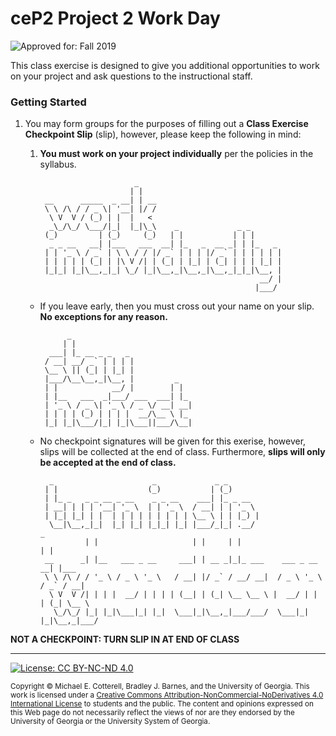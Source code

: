 # ceP2 Project 2 Work Day

![Approved for: Fall 2019](https://img.shields.io/badge/Approved%20for-Fall%202019-brightgreen)

This class exercise is designed to give you additional opportunities to work
on your project and ask questions to the instructional staff.

### Getting Started

1. You may form groups for the purposes of filling out a **Class Exercise Checkpoint Slip** (slip),
   however, please keep the following in mind:
   
   1. **You must work on your project individually** per the policies in the syllabus. 
   
      ```
                           _                                
                          | |                               
       __      _____  _ __| | __                            
       \ \ /\ / / _ \| '__| |/ /                            
        \ V  V / (_) | |  |   <                             
        _\_/\_/ \___/|_|  |_|\_\    _             _ _       
       (_)         | (_)     (_)   | |           | | |      
        _ _ __   __| |___   ___  __| |_   _  __ _| | |_   _ 
       | | '_ \ / _` | \ \ / / |/ _` | | | |/ _` | | | | | |
       | | | | | (_| | |\ V /| | (_| | |_| | (_| | | | |_| |
       |_|_| |_|\__,_|_| \_/ |_|\__,_|\__,_|\__,_|_|_|\__, |
                                                       __/ |
                                                      |___/ 
      ```
   
   * If you leave early, then you must cross out your name on your slip. 
     **No exceptions for any reason.**
     
     ```
           _                           
          | |                          
       ___| |_ __ _ _   _              
      / __| __/ _` | | | |             
      \__ \ || (_| | |_| |             
      |___/\__\__,_|\__, |         _   
      | |            __/ |        | |  
      | |__   ___  _|___/ ___  ___| |_ 
      | '_ \ / _ \| '_ \ / _ \/ __| __|
      | | | | (_) | | | |  __/\__ \ |_ 
      |_| |_|\___/|_| |_|\___||___/\__|                                                               
     ```
   
   * No checkpoint signatures will be given for this exerise, however, slips will be collected
     at the end of class. Furthermore, **slips will only be accepted at the end of class.**
     
     ```
       _                      _             _ _                                
      | |                    (_)           | (_)                               
      | |_ _   _ _ __ _ __    _ _ __    ___| |_ _ __                           
      | __| | | | '__| '_ \  | | '_ \  / __| | | '_ \                          
      | |_| |_| | |  | | | | | | | | | \__ \ | | |_) |                         
       \__|\__,_|_|  |_| |_| |_|_| |_| |___/_|_| .__/                    _     
               | |                     | |     | |                      | |    
      __      _| |__   ___ _ __     ___| | __ _|_|_ ___    ___ _ __   __| |___ 
      \ \ /\ / / '_ \ / _ \ '_ \   / __| |/ _` / __/ __|  / _ \ '_ \ / _` / __|
       \ V  V /| | | |  __/ | | | | (__| | (_| \__ \__ \ |  __/ | | | (_| \__ \
        \_/\_/ |_| |_|\___|_| |_|  \___|_|\__,_|___/___/  \___|_| |_|\__,_|___/                                                                               
     ```
      
**NOT A CHECKPOINT: TURN SLIP IN AT END OF CLASS**
    
<hr/>

[![License: CC BY-NC-ND 4.0](https://img.shields.io/badge/License-CC%20BY--NC--ND%204.0-lightgrey.svg)](http://creativecommons.org/licenses/by-nc-nd/4.0/)

<small>
Copyright &copy; Michael E. Cotterell, Bradley J. Barnes, and the University of Georgia.
This work is licensed under a <a rel="license" href="http://creativecommons.org/licenses/by-nc-nd/4.0/">Creative Commons Attribution-NonCommercial-NoDerivatives 4.0 International License</a> to students and the public.
The content and opinions expressed on this Web page do not necessarily reflect the views of nor are they endorsed by the University of Georgia or the University System of Georgia.
</small>
